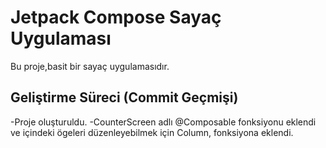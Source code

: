 # Jetpack Compose Sayaç Uygulaması

Bu proje,basit bir sayaç uygulamasıdır.

## Geliştirme Süreci (Commit Geçmişi)

-Proje oluşturuldu.
-CounterScreen adlı @Composable fonksiyonu eklendi ve içindeki ögeleri düzenleyebilmek için Column, fonksiyona eklendi.
